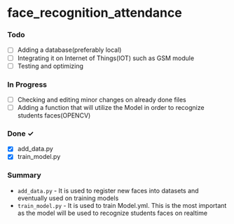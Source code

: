 # face_recognition_attendance

### Todo

- [ ] Adding a database(preferably local)
- [ ] Integrating it on Internet of Things(IOT) such as GSM module
- [ ] Testing and optimizing 

### In Progress

- [ ] Checking and editing minor changes on already done files
- [ ] Adding a function that will utilize the Model in order to recognize students faces(OPENCV)

### Done ✓

- [x] add_data.py
- [x] train_model.py

### Summary

- `add_data.py` - It is used to register new faces into datasets and eventually used on training models
- `train_model.py` - It is used to train Model.yml. This is the most important as the model will be used to recognize students faces on realtime

